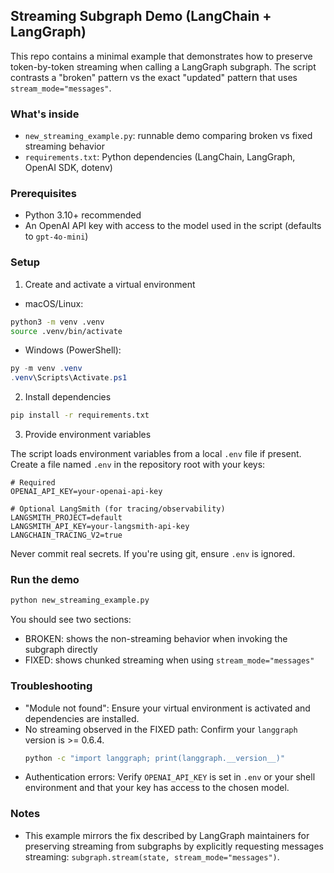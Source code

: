 ## Streaming Subgraph Demo (LangChain + LangGraph)

This repo contains a minimal example that demonstrates how to preserve token-by-token streaming when calling a LangGraph subgraph. The script contrasts a "broken" pattern vs the exact "updated" pattern that uses `stream_mode="messages"`.

### What's inside
- `new_streaming_example.py`: runnable demo comparing broken vs fixed streaming behavior
- `requirements.txt`: Python dependencies (LangChain, LangGraph, OpenAI SDK, dotenv)

### Prerequisites
- Python 3.10+ recommended
- An OpenAI API key with access to the model used in the script (defaults to `gpt-4o-mini`)

### Setup
1) Create and activate a virtual environment

- macOS/Linux:
```bash
python3 -m venv .venv
source .venv/bin/activate
```

- Windows (PowerShell):
```powershell
py -m venv .venv
.venv\Scripts\Activate.ps1
```

2) Install dependencies
```bash
pip install -r requirements.txt
```

3) Provide environment variables

The script loads environment variables from a local `.env` file if present. Create a file named `.env` in the repository root with your keys:

```dotenv
# Required
OPENAI_API_KEY=your-openai-api-key

# Optional LangSmith (for tracing/observability)
LANGSMITH_PROJECT=default
LANGSMITH_API_KEY=your-langsmith-api-key
LANGCHAIN_TRACING_V2=true
```

Never commit real secrets. If you're using git, ensure `.env` is ignored.

### Run the demo
```bash
python new_streaming_example.py
```
You should see two sections:
- BROKEN: shows the non-streaming behavior when invoking the subgraph directly
- FIXED: shows chunked streaming when using `stream_mode="messages"`

### Troubleshooting
- "Module not found": Ensure your virtual environment is activated and dependencies are installed.
- No streaming observed in the FIXED path: Confirm your `langgraph` version is >= 0.6.4.
  ```bash
  python -c "import langgraph; print(langgraph.__version__)"
  ```
- Authentication errors: Verify `OPENAI_API_KEY` is set in `.env` or your shell environment and that your key has access to the chosen model.

### Notes
- This example mirrors the fix described by LangGraph maintainers for preserving streaming from subgraphs by explicitly requesting messages streaming: `subgraph.stream(state, stream_mode="messages")`.

